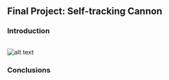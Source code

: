 
## Final Project: Self-tracking Cannon

### Introduction

```c

```

![alt text](http://i.imgur.com/aK5NewV.png "Excel Spreadsheet")



### Conclusions
